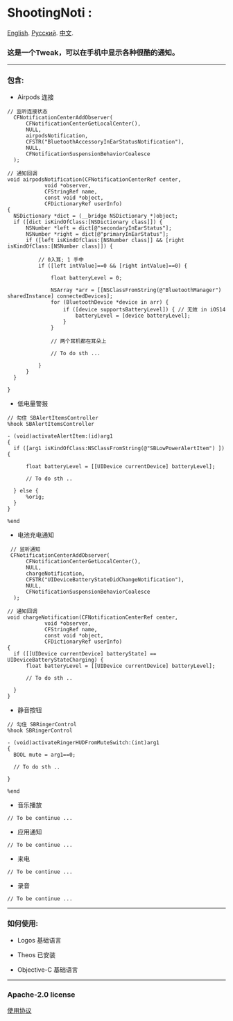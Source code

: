 
# ShootingNoti :
[English](https://github.com/j0hnEase/ShootingNoti/blob/main/README.md). [Русский](). [中文](https://github.com/j0hnEase/ShootingNoti/blob/main/README_CN.md).

###  这是一个Tweak，可以在手机中显示各种很酷的通知。 ### 

***
### 包含: ### 
  
  - Airpods 连接  
  ```
  // 监听连接状态
	CFNotificationCenterAddObserver(
		CFNotificationCenterGetLocalCenter(),
		NULL,
		airpodsNotification,
		CFSTR("BluetoothAccessoryInEarStatusNotification"),
		NULL,
		CFNotificationSuspensionBehaviorCoalesce
	);
  
  // 通知回调
  void airpodsNotification(CFNotificationCenterRef center,
              void *observer,
              CFStringRef name,
              const void *object,
              CFDictionaryRef userInfo)
{
	NSDictionary *dict = (__bridge NSDictionary *)object;
	if ([dict isKindOfClass:[NSDictionary class]]) {
		NSNumber *left = dict[@"secondaryInEarStatus"];
		NSNumber *right = dict[@"primaryInEarStatus"];
		if ([left isKindOfClass:[NSNumber class]] && [right isKindOfClass:[NSNumber class]]) {
			
			// 0入耳; 1 手中 
			if ([left intValue]==0 && [right intValue]==0) {
				
				float batteryLevel = 0;
        
				NSArray *arr = [[NSClassFromString(@"BluetoothManager") sharedInstance] connectedDevices];
				for (BluetoothDevice *device in arr) {
					if ([device supportsBatteryLevel]) { // 无效 in iOS14
						batteryLevel = [device batteryLevel];
					}
				}	
				
				// 两个耳机都在耳朵上
        
				// To do sth ...
        
			}
		}
	}

}  
  ```
  
  - 低电量警报
  ```
// 勾住 SBAlertItemsController
%hook SBAlertItemsController

- (void)activateAlertItem:(id)arg1
{
	if ([arg1 isKindOfClass:NSClassFromString(@"SBLowPowerAlertItem") ]) {

		float batteryLevel = [[UIDevice currentDevice] batteryLevel];
		
		// To do sth ..

	} else {
		%orig;
	}
}

%end
  
  ```
  
  - 电池充电通知
  ```
   // 监听通知
   CFNotificationCenterAddObserver(
		CFNotificationCenterGetLocalCenter(),
		NULL,
		chargeNotification,
		CFSTR("UIDeviceBatteryStateDidChangeNotification"),
		NULL,
		CFNotificationSuspensionBehaviorCoalesce
	);
  
  // 通知回调
  void chargeNotification(CFNotificationCenterRef center,
              void *observer,
              CFStringRef name,
              const void *object,
              CFDictionaryRef userInfo)
{
	if ([[UIDevice currentDevice] batteryState] == UIDeviceBatteryStateCharging) {
		float batteryLevel = [[UIDevice currentDevice] batteryLevel];

		// To do sth ..
		
	}
}
  
  ```
  
  - 静音按钮
  ```
// 勾住 SBRingerControl
%hook SBRingerControl

- (void)activateRingerHUDFromMuteSwitch:(int)arg1 
{
	BOOL mute = arg1==0;
	
	// To do sth ..
  
}

%end
  
  ```
  
  
  - 音乐播放
   ```
   // To be continue ...
   
   ```
  
  - 应用通知
   ```
   // To be continue ...

   ```
  
  - 来电
   ```
   // To be continue ...
   
   ```
  
  - 录音
   ```
   // To be continue ...
   
   ```
  
***
### 如何使用: ###

  - Logos 基础语言
  
  - Theos 已安装
  
  - Objective-C 基础语言



***
### Apache-2.0 license ###
[使用协议](https://github.com/j0hnEase/ShootingNoti/blob/main/LICENSE)
